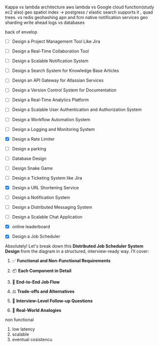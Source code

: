 
Kappa vs lambda architecture
aws lambda vs Google cloud function(study ec2 also) 
geo spatiol index  -> postgress / elastic search supports it , quad trees. vs redis geohashing
apn and fcm native notification services
geo sharding
write ahead logs vs databases

back of envelop 
- [ ] Design a Project Management Tool Like Jira  
- [ ] Design a Real-Time Collaboration Tool  
- [ ] Design a Scalable Notification System  
- [ ] Design a Search System for Knowledge Base Articles  
- [ ] Design an API Gateway for Atlassian Services  
- [ ] Design a Version Control System for Documentation  
- [ ] Design a Real-Time Analytics Platform  
- [ ] Design a Scalable User Authentication and Authorization System  
- [ ] Design a Workflow Automation System  
- [ ] Design a Logging and Monitoring System  
- [x] Design a Rate Limiter  
- [ ] Design a parking  
- [ ] Database Design  
- [ ] Design Snake Game  
- [ ] Design a Ticketing System like Jira  
- [x] Design a URL Shortening Service  
- [ ] Design a Notification System  
- [ ] Design a Distributed Messaging System  
- [ ] Design a Scalable Chat Application  
- [x] online leaderboard
- [x] Design a Job Scheduler  




Absolutely! Let's break down this **Distributed Job Scheduler System Design** from the diagram in a structured, interview-ready way. I’ll cover:

1. ✅ **Functional and Non-Functional Requirements**
    
2. 📦 **Each Component in Detail**
    
3. 🔄 **End-to-End Job Flow**
    
4. ⚖️ **Trade-offs and Alternatives**
    
5. 🤔 **Interview-Level Follow-up Questions**
    
6. 🧠 **Real-World Analogies**


non functional 
1. low latency 
2. scalable 
3. eventual cosistencu 

